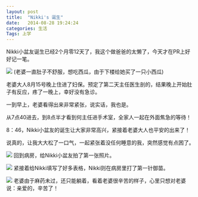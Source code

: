 ```yaml
---
layout: post
title:  "Nikki's 诞生"
date:   2014-08-28 19:24:24
categories: 生活
Tags: 上学
---
```


Nikki小盆友诞生已经2个月零12天了，我这个做爸爸的太懒了，今天才在PR上好好记一笔。

![](http://img.hz.mk/2014-0709/reina_0616_01.jpg)
(老婆一直肚子不舒服，想吃西瓜，由于下楼给她买了一只小西瓜)

老婆大人8月15号晚上住进了妇保。预定了第二天主任医生剖的，结果晚上开始肚子有反应，疼了一晚上，幸好没有急诊。

一到早上，老婆看得出来非常紧张，说实话，我也是。

从7点40进去，到8点半才看到何主任进手术室，全家人一起在外面焦急的等待！

8：46，Nikki小盆友的诞生让大家非常高兴，紧接着老婆大人也平安的出来了！

说真的，让我大大松了一口气，一起紧张着没任何睡意的我，突然感觉有点困了。

![](http://img.hz.mk/2014-0709/IMG_2067.JPG)
回到病房，给Nikki小盆友拍了第一张照片。

![](http://img.hz.mk/2014-0709/reina_0616_03.jpg)
紧接着给Nikki填写了好多表格，Nikki则在病房里打了第一针御苗。

![](http://img.hz.mk/2014-0709/reina_0616_02.jpg)
老婆由于麻药未过，还只能躺着，看着老婆很辛苦的样子，心里只想对老婆说：亲爱的，辛苦了！
